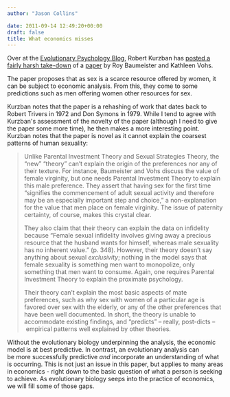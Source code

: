 ```yaml
---
author: "Jason Collins"

date: 2011-09-14 12:49:20+00:00
draft: false
title: What economics misses
---
```


Over at the [Evolutionary Psychology Blog](http://www.epjournal.net/blog), Robert Kurzban has [posted a fairly harsh take-down](http://www.epjournal.net/blog/2011/08/new-theory-sex-is-a-resource-men-compete-and-pay-for/) of a [paper](http://psr.sagepub.com/cgi/doi/10.1207/s15327957pspr0804_2) by Roy Baumeister and Kathleen Vohs.

The paper proposes that as sex is a scarce resource offered by women, it can be subject to economic analysis. From this, they come to some predictions such as men offering women other resources for sex.

Kurzban notes that the paper is a rehashing of work that dates back to Robert Trivers in 1972 and Don Symons in 1979. While I tend to agree with Kurzban's assessment of the novelty of the paper (although I need to give the paper some more time), he then makes a more interesting point. Kurzban notes that the paper is novel as it cannot explain the coarsest patterns of human sexuality:


<blockquote>Unlike Parental Investment Theory and Sexual Strategies Theory, the “new” “theory” can’t explain the origin of the preferences nor any of their texture. For instance, Baumeister and Vohs discuss the value of female virginity, but one needs Parental Investment Theory to explain this male preference. They assert that having sex for the first time “signifies the commencement of adult sexual activity and therefore may be an especially important step and choice,” a non-explanation for the value that men place on female virginity. The issue of paternity certainty, of course, makes this crystal clear.

They also claim that their theory can explain the data on infidelity because “Female sexual infidelity involves giving away a precious resource that the husband wants for himself, whereas male sexuality has no inherent value.” (p. 348). However, their theory doesn’t say anything about sexual _exclusivity_; nothing in the model says that female sexuality is something men want to monopolize, only something that men want to consume. Again, one requires Parental Investment Theory to explain the proximate psychology.

Their theory can’t explain the most basic aspects of mate preferences, such as why sex with women of a particular age is favored over sex with the elderly, or any of the other preferences that have been well documented. In short, the theory is unable to accommodate existing findings, and “predicts” – really, post-dicts –  empirical patterns well explained by other theories.</blockquote>


Without the evolutionary biology underpinning the analysis, the economic model is at best predictive. In contrast, an evolutionary analysis can be more successfully predictive _and_ incorporate an understanding of what is occurring. This is not just an issue in this paper, but applies to many areas in economics - right down to the basic question of what a person is seeking to achieve. As evolutionary biology seeps into the practice of economics, we will fill some of those gaps.
